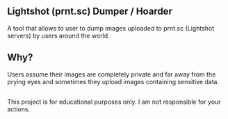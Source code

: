 ## Lightshot (prnt.sc) Dumper / Hoarder

A tool that allows to user to dump images uploaded to prnt.sc (Lightshot servers) by users around the world.
## Why?

Users assume their images are completely private and far away from the prying eyes and sometimes they upload images containing sensitive data.

##
This project is for educational purposes only. I am not responsible for your actions.